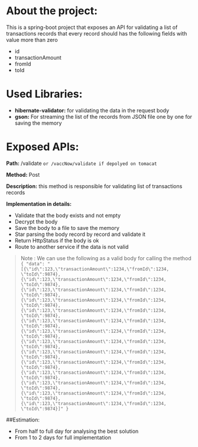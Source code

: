 # About the project:
This is a spring-boot project that exposes an API for validating a list of transactions records
that every record should has the following fields with value more than zero  
- id  
- transactionAmount
- fromId
- toId 

# Used Libraries: 
- **hibernate-validator:** for validating the data in the request body 
- **gson:** For streaming the list of the records from JSON file  one by one for saving the memory

# Exposed APIs: 
**Path:** /validate ```or /vaccNow/validate if depolyed on tomacat```

**Method:** Post 

**Description:** this method is responsible for validating list of transactions records  

**Implementation in details:** 
- Validate that the body exists and not empty
- Decrypt the body 
- Save the body to a file to save the memory
- Star parsing the body record by record and validate it
- Return HttpStatus if the body is ok
- Route to another service if the data is not valid 
> Note : We can use the following as a valid body for calling the method ```{
                                                                                "data": "[{\"id\":123,\"transactionAmount\":1234,\"fromId\":1234, \"toId\":9874},{\"id\":123,\"transactionAmount\":1234,\"fromId\":1234, \"toId\":9874},{\"id\":123,\"transactionAmount\":1234,\"fromId\":1234, \"toId\":9874},{\"id\":123,\"transactionAmount\":1234,\"fromId\":1234, \"toId\":9874},{\"id\":123,\"transactionAmount\":1234,\"fromId\":1234, \"toId\":9874},{\"id\":123,\"transactionAmount\":1234,\"fromId\":1234, \"toId\":9874},{\"id\":123,\"transactionAmount\":1234,\"fromId\":1234, \"toId\":9874},{\"id\":123,\"transactionAmount\":1234,\"fromId\":1234, \"toId\":9874},{\"id\":123,\"transactionAmount\":1234,\"fromId\":1234, \"toId\":9874},{\"id\":123,\"transactionAmount\":1234,\"fromId\":1234, \"toId\":9874},{\"id\":123,\"transactionAmount\":1234,\"fromId\":1234, \"toId\":9874},{\"id\":123,\"transactionAmount\":1234,\"fromId\":1234, \"toId\":9874},{\"id\":123,\"transactionAmount\":1234,\"fromId\":1234, \"toId\":9874},{\"id\":123,\"transactionAmount\":1234,\"fromId\":1234, \"toId\":9874}]"
                                                                            }```  

##Estimation:
- From half to full day for analysing the best solution
- From 1 to 2 days for full implementation
